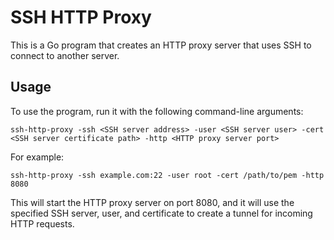# SSH HTTP Proxy
This is a Go program that creates an HTTP proxy server that uses SSH to connect to another server.

## Usage
To use the program, run it with the following command-line arguments:
```shell
ssh-http-proxy -ssh <SSH server address> -user <SSH server user> -cert <SSH server certificate path> -http <HTTP proxy server port>
```
For example:
```shell
ssh-http-proxy -ssh example.com:22 -user root -cert /path/to/pem -http 8080
```
This will start the HTTP proxy server on port 8080, and it will use the specified SSH server, user, and certificate to create a tunnel for incoming HTTP requests.
